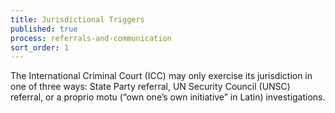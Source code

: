 ```yaml
---
title: Jurisdictional Triggers
published: true
process: referrals-and-communication
sort_order: 1
---
```



The International Criminal Court (ICC) may only exercise its jurisdiction in one of three ways: State Party referral, UN Security Council (UNSC) referral, or a proprio motu (“own one’s own initiative” in Latin) investigations.